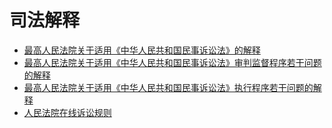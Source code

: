 # 司法解释

* [最高人民法院关于适用《中华人民共和国民事诉讼法》的解释](最高人民法院关于适用《中华人民共和国民事诉讼法》的解释.md)
* [最高人民法院关于适用《中华人民共和国民事诉讼法》审判监督程序若干问题的解释](最高人民法院关于适用《中华人民共和国民事诉讼法》审判监督程序若干问题的解释.md)
* [最高人民法院关于适用《中华人民共和国民事诉讼法》执行程序若干问题的解释](最高人民法院关于适用《中华人民共和国民事诉讼法》执行程序若干问题的解释.md)
* [人民法院在线诉讼规则](人民法院在线诉讼规则.md)
